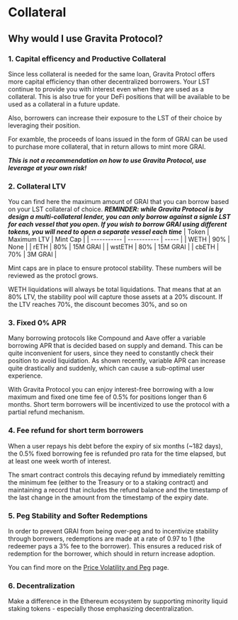 # Collateral

## Why would I use Gravita Protocol?

### 1. Capital efficency and Productive Collateral

Since less collateral is needed for the same loan, Gravita Protocl offers more capital efficiency than other decentralized borrowers. Your LST continue to provide you with interest even when they are used as a collateral. This is also true for your DeFi positions that will be available to be used as a collateral in a future update.

Also, borrowers can increase their exposure to the LST of their choice by leveraging their position. 

For examble, the proceeds of loans issued in the form of GRAI can be used to purchase more collateral, that in return allows to mint more GRAI. 

__*This is not a recommendation on how to use Gravita Protocol, use leverage at your own risk!*__

### 2. Collateral LTV

You can find here the maximum amount of GRAI that you can borrow based on your LST collateral of choice. 
__*REMINDER: while Gravita Protocol is by design a multi-collateral lender, you can only borrow against a signle LST for each vessel that you open. If you wish to borrow GRAI using different tokens, you will need to open a separate vessel each time*__
| Token       | Maximum LTV | Mint Cap |
| ----------- | ----------- | ----- |
| WETH      | 90%       | None |
| rETH   | 80%        | 15M GRAI |
| wstETH   | 80%        | 15M GRAI |
| cbETH   | 70%        | 3M GRAI |

Mint caps are in place to ensure protocol stability. These numbers will be reviewed as the protocl grows. 

WETH liquidations will always be total liquidations. That means that at an 80% LTV, the stability pool will capture those assets at a 20% discount. If the LTV reaches 70%, the discount becomes 30%, and so on

### 3. Fixed 0% APR 
Many borrowing protocols like Compound and Aave offer a variable borrowing APR that is decided based on supply and demand. This can be quite inconvenient for users, since they need to constantly check their position to avoid liquidation. As shown recently, variable APR can increase quite drastically and suddenly, which can cause a sub-optimal user experience. 

With Gravita Protocol you can enjoy interest-free borrowing with a low maximum and fixed one time fee of 0.5% for positions longer than 6 months. Short term borrowers will be incentivized to use the protocol with a partial refund mechanism.

### 4. Fee refund for short term borrowers
When a user repays his debt before the expiry of six months (~182 days), the 0.5% fixed borrowing fee is refunded pro rata for the time elapsed, but at least one week worth of interest. 

The smart contract controls this decaying refund by immediately remitting the minimum fee (either to the Treasury or to a staking contract) and maintaining a record that includes the refund balance and the timestamp of the last change in the amount from the timestamp of the expiry date.

### 5. Peg Stability and Softer Redemptions
In order to prevent GRAI from being over-peg and to incentivize stability through borrowers, redemptions are made at a rate of 0.97 to 1 (the redeemer pays a 3% fee to the borrower). This ensures a reduced risk of redemption for the borrower, which should in return increase adoption.

You can find more on the [Price Volatility and Peg](/docs/2.HowDoesGravitaWork/Price%20Volatilityand%20Peg.md) page.

### 6. Decentralization
Make a difference in the Ethereum ecosystem by supporting minority liquid staking tokens - especially those emphasizing decentralization.